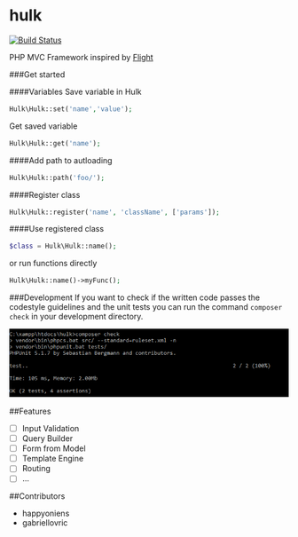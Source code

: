 # hulk

[![Build Status](https://travis-ci.org/happyoniens/hulk.svg?branch=master)](https://travis-ci.org/happyoniens/hulk)

PHP MVC Framework inspired by [Flight](https://github.com/mikecao/flight)

###Get started

####Variables
Save variable in Hulk
```php
Hulk\Hulk::set('name','value');
```
Get saved variable
```php
Hulk\Hulk::get('name');
```

####Add path to autloading
```php
Hulk\Hulk::path('foo/');
```
####Register class
```php
Hulk\Hulk::register('name', 'className', ['params']);
```
####Use registered class
```php
$class = Hulk\Hulk::name();
```
or run functions directly
```php
Hulk\Hulk::name()->myFunc();
```

###Development
If you want to check if the written code passes the codestyle guidelines and the unit tests you can run the command ```composer check``` in your development directory.

![CMD composer check](images/CMD_composer_check.PNG)

##Features
- [ ] Input Validation
- [ ] Query Builder
- [ ] Form from Model
- [ ] Template Engine
- [ ] Routing
- [ ] ...

##Contributors
- happyoniens
- gabriellovric
